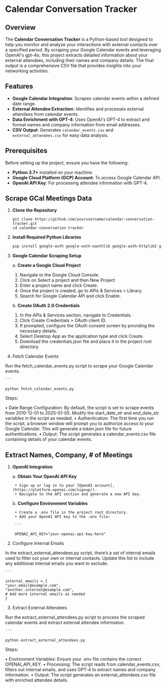 # Calendar Conversation Tracker

## Overview

The **Calendar Conversation Tracker** is a Python-based tool designed to help you monitor and analyze your interactions with external contacts over a specified period. By scraping your Google Calendar events and leveraging OpenAI's gpt-4o, this project extracts detailed information about your external attendees, including their names and company details. The final output is a comprehensive CSV file that provides insights into your networking activities.

## Features

- **Google Calendar Integration**: Scrapes calendar events within a defined date range.
- **External Attendee Extraction**: Identifies and processes external attendees from calendar events.
- **Data Enrichment with GPT-4**: Uses OpenAI's GPT-4 to extract and format names and company information from email addresses.
- **CSV Output**: Generates `calendar_events.csv` and `external_attendees.csv` for easy data analysis.

## Prerequisites

Before setting up the project, ensure you have the following:

- **Python 3.7+** installed on your machine.
- **Google Cloud Platform (GCP) Account**: To access Google Calendar API.
- **OpenAI API Key**: For processing attendee information with GPT-4.

## Scrape GCal Meetings Data

1. **Clone the Repository**

   ```
   git clone https://github.com/yourusername/calendar-conversation-tracker.git
   cd calendar-conversation-tracker

2. **Install Required Python Libraries**

    ```bash
    pip install google-auth google-auth-oauthlib google-auth-httplib2 google-api-python-client openai python-dotenv

3. **Google Calendar Scraping Setup**

	a. **Create a Google Cloud Project**

	1.	Navigate to the Google Cloud Console.
	2.	Click on Select a project and then New Project
	3.	Enter a project name and click Create.
	4.	Once the project is created, go to APIs & Services > Library.
	5.	Search for Google Calendar API and click Enable.

	b. **Create OAuth 2.0 Credentials**

  	1.	In the APIs & Services section, navigate to Credentials.
	2.	Click Create Credentials > OAuth client ID.
	3.	If prompted, configure the OAuth consent screen by providing the necessary details.
	4.	Select Desktop App as the application type and click Create.
	5.	Download the credentials.json file and place it in the project root directory.

4. Fetch Calendar Events

Run the fetch_calendar_events.py script to scrape your Google Calendar events.

    ```

    python fetch_calendar_events.py

Steps:

• Date Range Configuration: By default, the script is set to scrape events from 2010-12-01 to 2025-01-05. Modify the start_date_str and end_date_str variables in the script as needed.
• Authentication: The first time you run the script, a browser window will prompt you to authorize access to your Google Calendar. This will generate a token.json file for future authentications.
• Output: The script generates a calendar_events.csv file containing details of your calendar events.

## Extract Names, Company, # of Meetings

1. **OpenAI Integration**

	a. **Obtain Your OpenAI API Key**

		• Sign up or log in to your [OpenAI account], (https://platform.openai.com/signup/).
		• Navigate to the API section and generate a new API key.

	b. **Configure Environment Variables**

		• Create a .env file in the project root directory.
		• Add your OpenAI API key to the .env file:

    	```

    	OPENAI_API_KEY="your-openai-api-key-here"
 
2. Configure Internal Emails

In the extract_external_attendees.py script, there’s a set of internal emails used to filter out your own or internal contacts. Update this list to include any additional internal emails you want to exclude.

    ```

    internal_emails = {
    "your.email@example.com",
    "another.internal@example.com",
    # Add more internal emails as needed
    }

3. Extract External Attendees

Run the extract_external_attendees.py script to process the scraped calendar events and extract external attendee information.

    ```

    python extract_external_attendees.py

Steps:

• Environment Variables: Ensure your .env file contains the correct OPENAI_API_KEY.
• Processing: The script reads from calendar_events.csv, filters out internal emails, and uses GPT-4 to extract names and company information.
• Output: The script generates an external_attendees.csv file with enriched attendee details.

 
    
